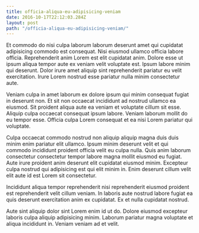 ```yaml
---
title: officia-aliqua-eu-adipisicing-veniam
date: 2016-10-17T22:12:03.284Z
layout: post
path: "/officia-aliqua-eu-adipisicing-veniam/"
---
```


Et commodo do nisi culpa laborum laborum deserunt amet qui cupidatat adipisicing commodo est consequat. Nisi eiusmod ullamco officia labore officia. Reprehenderit anim Lorem est elit cupidatat anim. Dolore esse ut ipsum aliqua tempor aute ex veniam velit voluptate est. Ipsum labore minim qui deserunt. Dolor irure amet aliquip sint reprehenderit pariatur eu velit exercitation. Irure Lorem nostrud esse pariatur nulla minim consectetur aute.

Veniam culpa in amet laborum ex dolore ipsum qui minim consequat fugiat in deserunt non. Et sit non occaecat incididunt ad nostrud ullamco ea eiusmod. Sit proident aliqua aute ea veniam et voluptate cillum sit esse. Aliquip culpa occaecat consequat ipsum labore. Veniam laborum mollit do eu tempor esse. Officia culpa Lorem consequat et ea nisi Lorem pariatur qui voluptate.

Culpa occaecat commodo nostrud non aliquip aliquip magna duis duis minim enim pariatur elit ullamco. Ipsum minim deserunt velit et qui commodo incididunt proident officia velit eu culpa nulla. Quis anim laborum consectetur consectetur tempor labore magna mollit eiusmod eu fugiat. Aute irure proident anim deserunt elit cupidatat eiusmod minim. Excepteur culpa nostrud qui adipisicing est qui elit minim in. Enim deserunt cillum velit elit aute id est Lorem sit consectetur.

Incididunt aliqua tempor reprehenderit nisi reprehenderit eiusmod proident est reprehenderit velit cillum veniam. In laboris aute nostrud labore fugiat ea quis deserunt exercitation anim ex cupidatat. Ex et nulla cupidatat nostrud.

Aute sint aliquip dolor sint Lorem enim id ut do. Dolore eiusmod excepteur laboris culpa aliquip adipisicing minim. Laborum pariatur magna voluptate et aliqua incididunt in. Veniam veniam ad et velit.